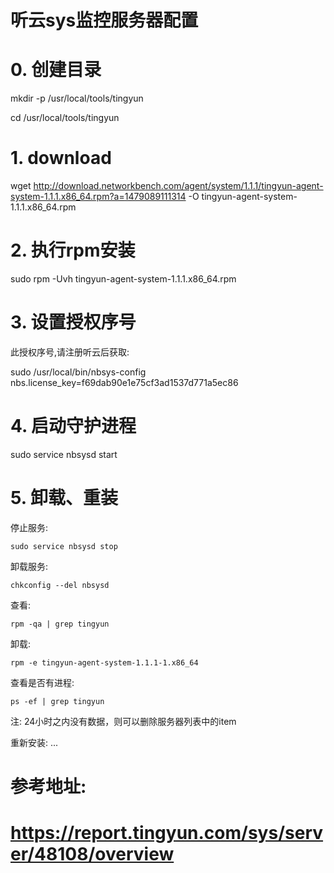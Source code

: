 # 听云sys监控服务器配置

# 0. 创建目录

mkdir -p /usr/local/tools/tingyun

cd /usr/local/tools/tingyun

# 1. download
wget http://download.networkbench.com/agent/system/1.1.1/tingyun-agent-system-1.1.1.x86_64.rpm?a=1479089111314 -O tingyun-agent-system-1.1.1.x86_64.rpm

# 2. 执行rpm安装

sudo rpm -Uvh tingyun-agent-system-1.1.1.x86_64.rpm

# 3. 设置授权序号

此授权序号,请注册听云后获取:

sudo /usr/local/bin/nbsys-config nbs.license_key=f69dab90e1e75cf3ad1537d771a5ec86

# 4. 启动守护进程

sudo service nbsysd start

# 5. 卸载、重装

停止服务:

	sudo service nbsysd stop

卸载服务:

	chkconfig --del nbsysd

查看:

	rpm -qa | grep tingyun

卸载:

	rpm -e tingyun-agent-system-1.1.1-1.x86_64


查看是否有进程:

	ps -ef | grep tingyun


注: 24小时之内没有数据，则可以删除服务器列表中的item


重新安装: ...


# 参考地址:

# https://report.tingyun.com/sys/server/48108/overview
